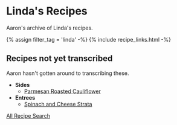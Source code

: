 # Linda's Recipes

Aaron's archive of Linda's recipes.

{% assign filter_tag = 'linda' -%}
{% include recipe_links.html -%}

## Recipes not yet transcribed

Aaron hasn't gotten around to transcribing these.

- **Sides**
  - [Parmesan Roasted Cauliflower](https://tasty.co/recipe/parmesan-roasted-cauliflower)
- **Entrees**
  - [Spinach and Cheese Strata](https://smittenkitchen.com/2009/12/spinach-and-cheese-strata/)

<a class="button search" href="./Recipes/search/">All Recipe Search</a>
